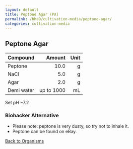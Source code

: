 ```yaml
---
layout: default
title: Peptone Agar (PA)
permalink: /bha9/cultivation-media/peptone-agar/
categories: cultivation-media
---
```


## Peptone Agar

|Compound| Amount | Unit |
|:-------|-------:|-----:|
|Peptone|10.0|g|
|NaCl|5.0|g|
|Agar|2.0|g|
|Demi water| up to 1000|mL|

Set pH ~7.2

### Biohacker Alternative

* Please note: peptone is very dusty, so try not to inhale it.
* Peptone can be found on eBay.

[Back to Organisms](/bha9/organisms/)

